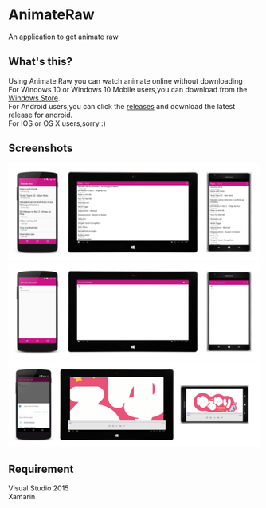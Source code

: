 # AnimateRaw
An application to get animate raw 

What's this?
-----------
Using Animate Raw you can watch animate online without downloading  
For Windows 10 or Windows 10 Mobile users,you can download from the [Windows Store](https://www.microsoft.com/store/apps/9nblggh6jxgp).  
For Android users,you can click the [releases](https://github.com/Tlaster/AnimateRaw/releases) and download the latest release for android.  
For IOS or OS X users,sorry :)  

Screenshots
-----------
![MainPage](Screenshots/MainPage.jpg "MainPage")
![Detail](Screenshots/DetailPage.jpg "Animate Detail")
![PlayPage](Screenshots/PlayPage.jpg "Watching animate")

Requirement
-----------
Visual Studio 2015  
Xamarin  

